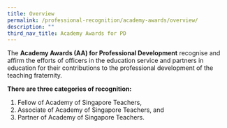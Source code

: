 ```yaml
---
title: Overview
permalink: /professional-recognition/academy-awards/overview/
description: ""
third_nav_title: Academy Awards for PD
---
```

The&nbsp;**Academy Awards (AA) for Professional Development**&nbsp;recognise and affirm the efforts of officers in the education service and partners in education for their contributions to the professional development of the teaching fraternity.

**There are three categories of recognition:**

1. Fellow of Academy of Singapore Teachers,
2. Associate of Academy of Singapore Teachers, and
3. Partner of Academy of Singapore Teachers.